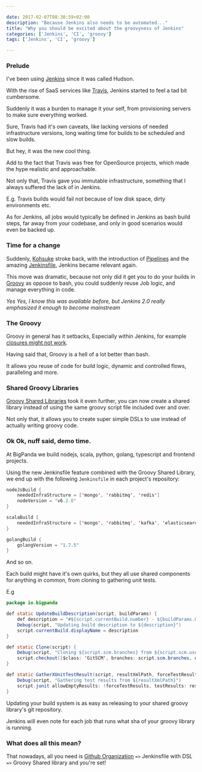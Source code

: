 ```yaml
---

date: 2017-02-07T08:30:59+02:00
description: "Because Jenkins also needs to be automated..."
title: "Why you should be excited about the groovyness of Jenkins"
categories: ['Jenkins', 'CI', 'groovy']
tags: ['Jenkins', 'CI', 'groovy']

---
```


### Prelude

I've been using [Jenkins](https://jenkins-ci.org) since it was called Hudson.

With the rise of SaaS services like [Travis](https://travis-ci.com), Jenkins started to feel a tad bit cumbersome.

Suddenly it was a burden to manage it your self, from provisioning servers to make sure everything worked.

Sure, Travis had it's own caveats, like lacking versions of needed infrastructure versions, long waiting time for builds to be scheduled and slow builds.

But hey, it was the new cool thing.

Add to the fact that Travis was free for OpenSource projects, which made the hype realistic and approachable.

Not only that, Travis gave you immutable infrastructure, something that I always suffered the lack of in Jenkins.

E.g. Travis builds would fail not because of low disk space, dirty environments etc.

As for Jenkins, all jobs would typically be defined in Jenkins as bash build steps, far away from your codebase, and only in good scenarios would even be backed up.

### Time for a change

Suddenly, [Kohsuke](http://kohsuke.org/) stroke back, with the introduction of [Pipelines](https://jenkins.io/doc/book/pipeline/getting-started/) and the amazing [Jenkinsfile](https://jenkins.io/doc/book/pipeline/jenkinsfile/), Jenkins became relevant again.

This move was dramatic, because not only did it get you to do your builds in [Groovy](http://www.groovy-lang.org/) as oppose to bash, you could suddenly reuse Job logic, and manage everything in code.

_Yes Yes, I know this was available before, but Jenkins 2.0 really emphasized it enough to become mainstream_

### The Groovy

Groovy in general has it setbacks, Especially within Jenkins, for example [closures might not work](https://issues.jenkins-ci.org/browse/JENKINS-26481).

Having said that, Groovy is a hell of a lot better than bash.

It allows you reuse of code for build logic, dynamic and controlled flows, paralleling and more.

### Shared Groovy Libraries

[Groovy Shared Libraries](https://jenkins.io/doc/book/pipeline/shared-libraries/) took it even further, you can now create a shared library instead of using the same groovy script file included over and over.

Not only that, it allows you to create super simple DSLs to use instead of actually writing groovy code.

### Ok Ok, nuff said, demo time.

At BigPanda we build nodejs, scala, python, golang, typescript and frontend projects.

Using the new Jenkinsfile feature combined with the Groovy Shared Library, we end up with the following `Jenkinsfile` in each project's repository:


```java
nodeJsBuild {
    neededInfraStructure = ['mongo', 'rabbitmq', 'redis']
    nodeVersion = 'v6.2.0'
}
```

```java
scalaBuild {
    neededInfraStructure = ['mongo', 'rabbitmq', 'kafka', 'elasticsearch']
}
```

```java
golangBuild {
    golangVersion = "1.7.5"
}
```

And so on.

Each build might have it's own quirks, but they all use shared components for anything in common, from cloning to gathering unit tests.

E.g

```java
package io.bigpanda

def static UpdateBuildDescription(script, buildParams) {
    def description = "#${script.currentBuild.number} - ${buildParams.Git.Branch} - ${buildParams.Git.Author.Name}"
    Debug(script, "Updating build description to ${description}")
    script.currentBuild.displayName = description
}

def static Clone(script) {
    Debug(script, "Cloning ${script.scm.branches} from ${script.scm.userRemoteConfigs}")
    script.checkout([$class: 'GitSCM', branches: script.scm.branches, doGenerateSubmoduleConfigurations: false, extensions: script.scm.extensions + [[$class: 'PruneStaleBranch']], userRemoteConfigs: script.scm.userRemoteConfigs])
}

def static GatherXUnitTestResult(script, resultXmlPath, forceTestResults) {
    Debug(script, "Gathering test results from ${resultXmlPath}")
    script.junit allowEmptyResults: !forceTestResults, testResults: resultXmlPath
}
```

Updating your build system is as easy as releasing to your shared groovy library's git repository.

Jenkins will even note for each job that runs what sha of your groovy library is running.

### What does all this mean?

That nowadays, all you need is [Github Organization](https://wiki.jenkins-ci.org/display/JENKINS/GitHub+Organization+Folder+Plugin) `=>` Jenkinsfile with DSL `=>` Groovy Shared library and you're set!
